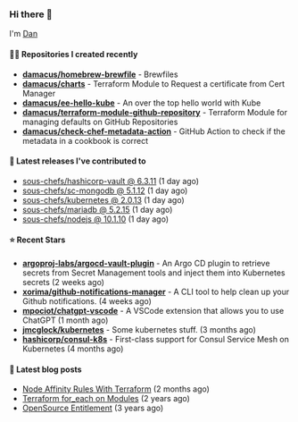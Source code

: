 

### Hi there 👋

I'm [Dan](https://medium.com/@dan.m.webb)

#### 👨‍💻 Repositories I created recently
- **[damacus/homebrew-brewfile](https://github.com/damacus/homebrew-brewfile)** - Brewfiles
- **[damacus/charts](https://github.com/damacus/charts)** - Terraform Module to Request a certificate from Cert Manager
- **[damacus/ee-hello-kube](https://github.com/damacus/ee-hello-kube)** - An over the top hello world with Kube
- **[damacus/terraform-module-github-repository](https://github.com/damacus/terraform-module-github-repository)** - Terraform Module for managing defaults on GitHub Repositories
- **[damacus/check-chef-metadata-action](https://github.com/damacus/check-chef-metadata-action)** - GitHub Action to check if the metadata in a cookbook is correct

#### 🚀 Latest releases I've contributed to


- [sous-chefs/hashicorp-vault @ 6.3.11](https://github.com/sous-chefs/hashicorp-vault/releases/tag/6.3.11) (1 day ago)
- [sous-chefs/sc-mongodb @ 5.1.12](https://github.com/sous-chefs/sc-mongodb/releases/tag/5.1.12) (1 day ago)
- [sous-chefs/kubernetes @ 2.0.13](https://github.com/sous-chefs/kubernetes/releases/tag/2.0.13) (1 day ago)
- [sous-chefs/mariadb @ 5.2.15](https://github.com/sous-chefs/mariadb/releases/tag/5.2.15) (1 day ago)
- [sous-chefs/nodejs @ 10.1.10](https://github.com/sous-chefs/nodejs/releases/tag/10.1.10) (1 day ago)

#### ⭐ Recent Stars


- **[argoproj-labs/argocd-vault-plugin](https://github.com/argoproj-labs/argocd-vault-plugin)** - An Argo CD plugin to retrieve secrets from Secret Management tools and inject them into Kubernetes secrets (2 weeks ago)
- **[xorima/github-notifications-manager](https://github.com/xorima/github-notifications-manager)** - A CLI tool to help clean up your Github notifications. (4 weeks ago)
- **[mpociot/chatgpt-vscode](https://github.com/mpociot/chatgpt-vscode)** - A VSCode extension that allows you to use ChatGPT (1 month ago)
- **[jmcglock/kubernetes](https://github.com/jmcglock/kubernetes)** - Some kubernetes stuff. (3 months ago)
- **[hashicorp/consul-k8s](https://github.com/hashicorp/consul-k8s)** - First-class support for Consul Service Mesh on Kubernetes (4 months ago)

#### 📄 Latest blog posts
- [Node Affinity Rules With Terraform](https://awstip.com/node-affinity-rules-with-terraform-a0766e0bb1da?source=rss-bbba9c670f6e------2) (2 months ago)
- [Terraform for_each on Modules](https://medium.com/@dan.m.webb/terraform-for-each-on-modules-bcf17c97e9ff?source=rss-bbba9c670f6e------2) (2 years ago)
- [OpenSource Entitlement](https://medium.com/@dan.m.webb/opensource-entitlement-f4584a035063?source=rss-bbba9c670f6e------2) (3 years ago)
